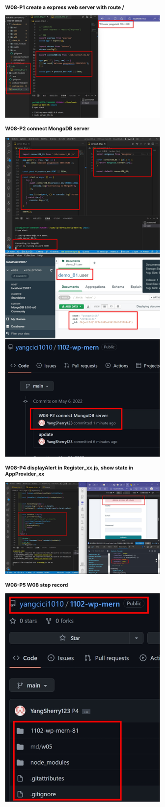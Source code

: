 ### W08-P1 create a express web server with route /

![](./11.jpg)

### W08-P2 connect MongoDB server

![](./31.jpg)
![](./32.jpg)
![](./33.jpg)

### W08-P4 displayAlert in Register_xx.js, show state in AppProvider_xx

![](./4.jpg)

### W08-P5 W08 step record

![](./55.jpg)
